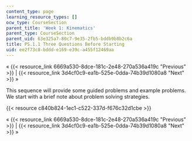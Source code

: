 ```yaml
---
content_type: page
learning_resource_types: []
ocw_type: CourseSection
parent_title: 'Week 1: Kinematics'
parent_type: CourseSection
parent_uid: 63e325a7-80c7-9e35-2fb5-bddb9b8b2c6a
title: PS.1.1 Three Questions Before Starting
uid: ee2f73c8-bddd-e169-e39c-a455f12469aa
---
```


« {{< resource_link 6669a530-8dce-181c-2e48-270a536a419c "Previous" >}} | {{< resource_link 3d4cf0c9-ea1b-525e-0dda-74b39d1080a8 "Next" >}} »

This sequence will provide some guided problems and example problems. We start with a brief note about problem solving strategies.

{{< resource c840b824-1ec1-c522-337d-f676c32d1cbe >}}

« {{< resource_link 6669a530-8dce-181c-2e48-270a536a419c "Previous" >}} | {{< resource_link 3d4cf0c9-ea1b-525e-0dda-74b39d1080a8 "Next" >}} »